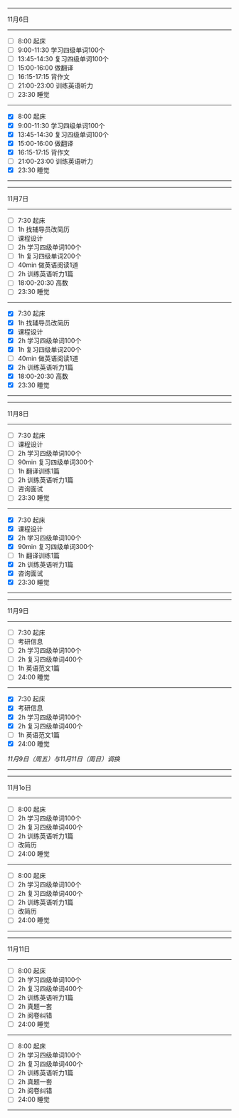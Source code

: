 ___
11月6日
***
- [ ] 8:00  起床
- [ ] 9:00-11:30  学习四级单词100个
- [ ] 13:45-14:30  复习四级单词100个
- [ ] 15:00-16:00  做翻译
- [ ] 16:15-17:15  背作文
- [ ] 21:00-23:00  训练英语听力
- [ ] 23:30  睡觉
***
- [x] 8:00  起床
- [x] 9:00-11:30  学习四级单词100个
- [x] 13:45-14:30  复习四级单词100个
- [x] 15:00-16:00  做翻译
- [x] 16:15-17:15  背作文
- [ ] 21:00-23:00  训练英语听力
- [x] 23:30  睡觉
___

___
11月7日
***
- [ ] 7:30  起床
- [ ] 1h 找辅导员改简历
- [ ] 课程设计
- [ ] 2h 学习四级单词100个
- [ ] 1h 复习四级单词200个
- [ ] 40min 做英语阅读1道
- [ ] 2h 训练英语听力1篇
- [ ] 18:00-20:30 高数
- [ ] 23:30 睡觉
***
- [x] 7:30  起床
- [x] 1h 找辅导员改简历
- [x] 课程设计
- [x] 2h 学习四级单词100个
- [x] 1h 复习四级单词200个
- [ ] 40min 做英语阅读1道
- [x] 2h 训练英语听力1篇
- [x] 18:00-20:30 高数
- [x] 23:30 睡觉
___

___
11月8日
***
- [ ] 7:30  起床
- [ ] 课程设计
- [ ] 2h 学习四级单词100个
- [ ] 90min 复习四级单词300个
- [ ] 1h 翻译训练1篇
- [ ] 2h 训练英语听力1篇
- [ ] 咨询面试
- [ ] 23:30 睡觉
***
- [x] 7:30  起床
- [x] 课程设计
- [x] 2h 学习四级单词100个
- [x] 90min 复习四级单词300个
- [ ] 1h 翻译训练1篇
- [x] 2h 训练英语听力1篇
- [x] 咨询面试
- [x] 23:30 睡觉
___

___
11月9日
***
- [ ] 7:30  起床
- [ ] 考研信息
- [ ] 2h 学习四级单词100个
- [ ] 2h 复习四级单词400个
- [ ] 1h 英语范文1篇
- [ ] 24:00 睡觉
***
- [x] 7:30  起床
- [x] 考研信息
- [x] 2h 学习四级单词100个
- [x] 2h 复习四级单词400个
- [ ] 1h 英语范文1篇
- [x] 24:00 睡觉
  
*11月9日（周五）与11月11日（周日）调换*
___

___
11月1o日
***
- [ ] 8:00  起床
- [ ] 2h 学习四级单词100个
- [ ] 2h 复习四级单词400个
- [ ] 2h 训练英语听力1篇
- [ ] 改简历
- [ ] 24:00 睡觉
***
- [ ] 8:00  起床
- [ ] 2h 学习四级单词100个
- [ ] 2h 复习四级单词400个
- [ ] 2h 训练英语听力1篇
- [ ] 改简历
- [ ] 24:00 睡觉
___

___
11月11日
***
- [ ] 8:00  起床
- [ ] 2h 学习四级单词100个
- [ ] 2h 复习四级单词400个
- [ ] 2h 训练英语听力1篇
- [ ] 2h 真题一套
- [ ] 2h 阅卷纠错
- [ ] 24:00 睡觉
***
- [ ] 8:00  起床
- [ ] 2h 学习四级单词100个
- [ ] 2h 复习四级单词400个
- [ ] 2h 训练英语听力1篇
- [ ] 2h 真题一套
- [ ] 2h 阅卷纠错
- [ ] 24:00 睡觉
___
